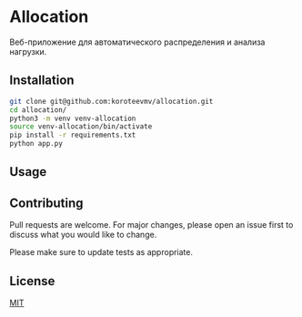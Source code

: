 # Allocation

Веб-приложение для автоматического распределения и анализа нагрузки.

## Installation

```bash
git clone git@github.com:koroteevmv/allocation.git
cd allocation/
python3 -m venv venv-allocation
source venv-allocation/bin/activate
pip install -r requirements.txt
python app.py
```

## Usage


## Contributing
Pull requests are welcome. For major changes, please open an issue first to discuss what you would like to change.

Please make sure to update tests as appropriate.

## License
[MIT](https://choosealicense.com/licenses/mit/)
